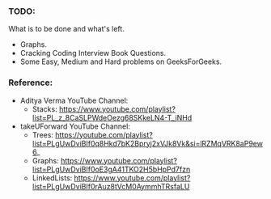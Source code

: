 ### TODO:
What is to be done and what's left.
- Graphs.
- Cracking Coding Interview Book Questions.
- Some Easy, Medium and Hard problems on GeeksForGeeks.
 

### Reference:
 - Aditya Verma YouTube Channel:
    - Stacks: https://www.youtube.com/playlist?list=PL_z_8CaSLPWdeOezg68SKkeLN4-T_jNHd
 - takeUForward YouTube Channel:
    - Trees: https://youtube.com/playlist?list=PLgUwDviBIf0q8Hkd7bK2Bpryj2xVJk8Vk&si=lRZMqVRK8aP9ew6_
    - Graphs: https://www.youtube.com/playlist?list=PLgUwDviBIf0oE3gA41TKO2H5bHpPd7fzn
    - LinkedLists: https://www.youtube.com/playlist?list=PLgUwDviBIf0rAuz8tVcM0AymmhTRsfaLU

